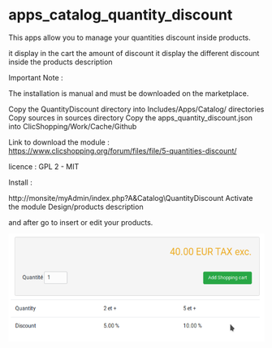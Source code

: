 # apps_catalog_quantity_discount


This apps allow you to manage your quantities discount inside products.

it display in the cart the amount  of discount
it display the different discount inside the products description


Important Note :

 
The installation is manual and must be downloaded on the marketplace.

Copy the QuantityDiscount directory into  Includes/Apps/Catalog/ directories
Copy sources in sources directory
Copy the apps_quantity_discount.json into ClicShopping/Work/Cache/Github

Link to download the module : https://www.clicshopping.org/forum/files/file/5-quantities-discount/

licence  : GPL 2 - MIT

Install :

http://monsite/myAdmin/index.php?A&Catalog\QuantityDiscount
Activate the module Design/products description

and after go to insert or edit your products.

![quantitydiscount](https://github.com/ClicShoppingOfficialModulesV3/apps_catalog_quantity_discount/blob/master/ModuleInfosJson/quantity_discount_catalog.png)
